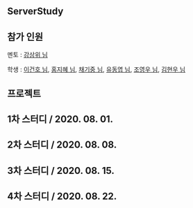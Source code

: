 ## ServerStudy

## 참가 인원

멘토 : [강상위 님](https://github.com/khudev-ksw)

학생 : 
[이건호 님](), 
[홍지혜 님](https://github.com/jola7373), 
[채기중 님](https://github.com/KIJUNG-CHAE), 
[유동엽 님](https://github.com/yudongyeop), 
[조영우 님](https://github.com/yeongwooCho), 
[김현우 님](https://github.com/Coalery)

## 프로젝트

## 1차 스터디 / 2020. 08. 01.

## 2차 스터디 / 2020. 08. 08.

## 3차 스터디 / 2020. 08. 15.

## 4차 스터디 / 2020. 08. 22.
